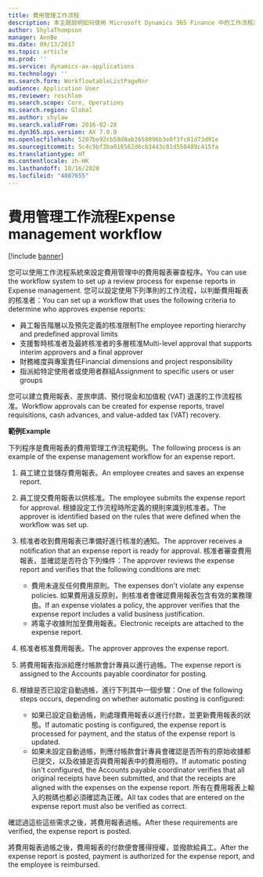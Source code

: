 ```yaml
---
title: 費用管理工作流程
description: 本主題說明如何使用 Microsoft Dynamics 365 Finance 中的工作流程系統，以設定費用管理中的費用報表審查程序。
author: ShylaThompson
manager: AnnBe
ms.date: 09/13/2017
ms.topic: article
ms.prod: ''
ms.service: dynamics-ax-applications
ms.technology: ''
ms.search.form: WorkflowtableListPageRnr
audience: Application User
ms.reviewer: roschlom
ms.search.scope: Core, Operations
ms.search.region: Global
ms.author: shylaw
ms.search.validFrom: 2016-02-28
ms.dyn365.ops.version: AX 7.0.0
ms.openlocfilehash: 5207be92cb58d8ab2658096b3e0f3fc81d73d91e
ms.sourcegitcommit: 5c4c9bf3ba018562d6cb3443c01d550489c415fa
ms.translationtype: HT
ms.contentlocale: zh-HK
ms.lasthandoff: 10/16/2020
ms.locfileid: "4087655"
---
```

# <a name="expense-management-workflow"></a><span data-ttu-id="efd8d-103">費用管理工作流程</span><span class="sxs-lookup"><span data-stu-id="efd8d-103">Expense management workflow</span></span>

[!include [banner](../includes/banner.md)]

<span data-ttu-id="efd8d-104">您可以使用工作流程系統來設定費用管理中的費用報表審查程序。</span><span class="sxs-lookup"><span data-stu-id="efd8d-104">You can use the workflow system to set up a review process for expense reports in Expense management.</span></span> <span data-ttu-id="efd8d-105">您可以設定使用下列準則的工作流程，以判斷費用報表的核准者：</span><span class="sxs-lookup"><span data-stu-id="efd8d-105">You can set up a workflow that uses the following criteria to determine who approves expense reports:</span></span>

- <span data-ttu-id="efd8d-106">員工報告階層以及預先定義的核准限制</span><span class="sxs-lookup"><span data-stu-id="efd8d-106">The employee reporting hierarchy and predefined approval limits</span></span>
- <span data-ttu-id="efd8d-107">支援暫時核准者及最終核准者的多層核准</span><span class="sxs-lookup"><span data-stu-id="efd8d-107">Multi-level approval that supports interim approvers and a final approver</span></span>
- <span data-ttu-id="efd8d-108">財務維度與專案責任</span><span class="sxs-lookup"><span data-stu-id="efd8d-108">Financial dimensions and project responsibility</span></span>
- <span data-ttu-id="efd8d-109">指派給特定使用者或使用者群組</span><span class="sxs-lookup"><span data-stu-id="efd8d-109">Assignment to specific users or user groups</span></span>

<span data-ttu-id="efd8d-110">您可以建立費用報表、差旅申請、預付現金和加值稅 (VAT) 退還的工作流程核准。</span><span class="sxs-lookup"><span data-stu-id="efd8d-110">Workflow approvals can be created for expense reports, travel requisitions, cash advances, and value-added tax (VAT) recovery.</span></span>

<span data-ttu-id="efd8d-111">**範例**</span><span class="sxs-lookup"><span data-stu-id="efd8d-111">**Example**</span></span>

<span data-ttu-id="efd8d-112">下列程序是費用報表的費用管理工作流程範例。</span><span class="sxs-lookup"><span data-stu-id="efd8d-112">The following process is an example of the expense management workflow for an expense report.</span></span>

1. <span data-ttu-id="efd8d-113">員工建立並儲存費用報表。</span><span class="sxs-lookup"><span data-stu-id="efd8d-113">An employee creates and saves an expense report.</span></span>
2. <span data-ttu-id="efd8d-114">員工提交費用報表以供核准。</span><span class="sxs-lookup"><span data-stu-id="efd8d-114">The employee submits the expense report for approval.</span></span> <span data-ttu-id="efd8d-115">根據設定工作流程時所定義的規則來識別核准者。</span><span class="sxs-lookup"><span data-stu-id="efd8d-115">The approver is identified based on the rules that were defined when the workflow was set up.</span></span>
3. <span data-ttu-id="efd8d-116">核准者收到費用報表已準備好進行核准的通知。</span><span class="sxs-lookup"><span data-stu-id="efd8d-116">The approver receives a notification that an expense report is ready for approval.</span></span> <span data-ttu-id="efd8d-117">核准者審查費用報表，並確認是否符合下列條件：</span><span class="sxs-lookup"><span data-stu-id="efd8d-117">The approver reviews the expense report and verifies that the following conditions are met:</span></span>

    - <span data-ttu-id="efd8d-118">費用未違反任何費用原則。</span><span class="sxs-lookup"><span data-stu-id="efd8d-118">The expenses don't violate any expense policies.</span></span> <span data-ttu-id="efd8d-119">如果費用違反原則，則核准者會確認費用報表包含有效的業務理由。</span><span class="sxs-lookup"><span data-stu-id="efd8d-119">If an expense violates a policy, the approver verifies that the expense report includes a valid business justification.</span></span>
    - <span data-ttu-id="efd8d-120">將電子收據附加至費用報表。</span><span class="sxs-lookup"><span data-stu-id="efd8d-120">Electronic receipts are attached to the expense report.</span></span>

4. <span data-ttu-id="efd8d-121">核准者核准費用報表。</span><span class="sxs-lookup"><span data-stu-id="efd8d-121">The approver approves the expense report.</span></span>
5. <span data-ttu-id="efd8d-122">將費用報表指派給應付帳款會計專員以進行過帳。</span><span class="sxs-lookup"><span data-stu-id="efd8d-122">The expense report is assigned to the Accounts payable coordinator for posting.</span></span>
6. <span data-ttu-id="efd8d-123">根據是否已設定自動過帳，進行下列其中一個步驟：</span><span class="sxs-lookup"><span data-stu-id="efd8d-123">One of the following steps occurs, depending on whether automatic posting is configured:</span></span>

    - <span data-ttu-id="efd8d-124">如果已設定自動過帳，則處理費用報表以進行付款，並更新費用報表的狀態。</span><span class="sxs-lookup"><span data-stu-id="efd8d-124">If automatic posting is configured, the expense report is processed for payment, and the status of the expense report is updated.</span></span>
    - <span data-ttu-id="efd8d-125">如果未設定自動過帳，則應付帳款會計專員會確認是否所有的原始收據都已提交，以及收據是否與費用報表中的費用相符。</span><span class="sxs-lookup"><span data-stu-id="efd8d-125">If automatic posting isn't configured, the Accounts payable coordinator verifies that all original receipts have been submitted, and that the receipts are aligned with the expenses on the expense report.</span></span> <span data-ttu-id="efd8d-126">所有在費用報表上輸入的稅碼也都必須確認為正確。</span><span class="sxs-lookup"><span data-stu-id="efd8d-126">All tax codes that are entered on the expense report must also be verified as correct.</span></span>

<span data-ttu-id="efd8d-127">確認過這些這些需求之後，將費用報表過帳。</span><span class="sxs-lookup"><span data-stu-id="efd8d-127">After these requirements are verified, the expense report is posted.</span></span>

<span data-ttu-id="efd8d-128">將費用報表過帳之後，費用報表的付款便會獲得授權，並撥款給員工。</span><span class="sxs-lookup"><span data-stu-id="efd8d-128">After the expense report is posted, payment is authorized for the expense report, and the employee is reimbursed.</span></span>
